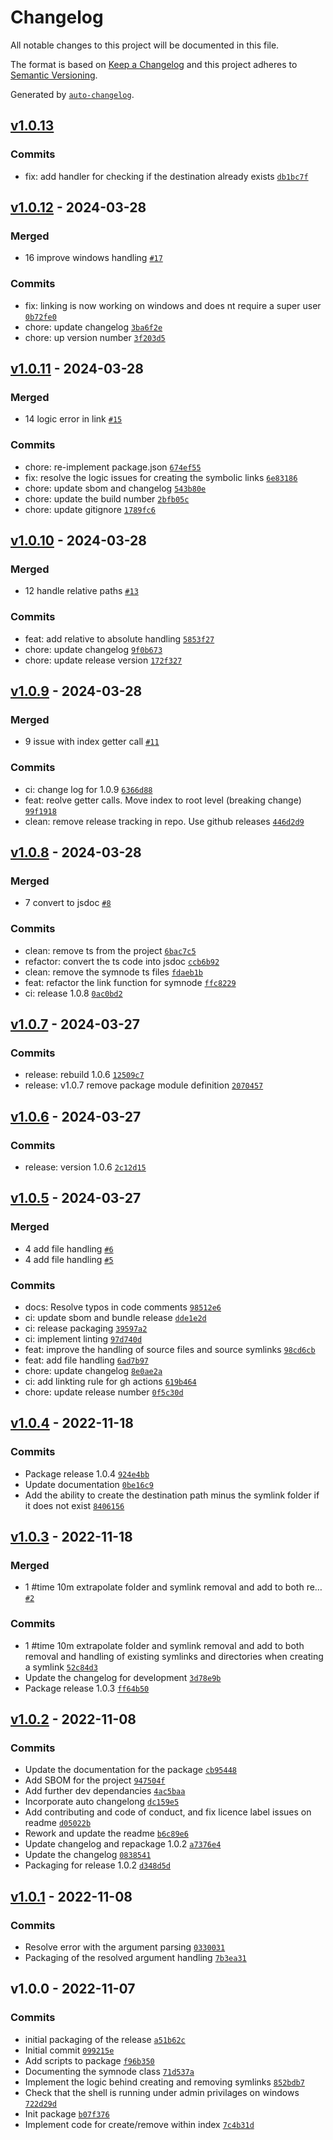 # Changelog

All notable changes to this project will be documented in this file.

The format is based on [Keep a Changelog](https://keepachangelog.com/en/1.0.0/)
and this project adheres to [Semantic Versioning](https://semver.org/spec/v2.0.0.html).

Generated by [`auto-changelog`](https://github.com/CookPete/auto-changelog).

## [v1.0.13](https://github.com/elcapitansponge/symnode/compare/v1.0.12...v1.0.13)

### Commits

- fix: add handler for checking if the destination already exists [`db1bc7f`](https://github.com/elcapitansponge/symnode/commit/db1bc7f5f471b35a0747f1c07c1a0b5eefd1cc73)

## [v1.0.12](https://github.com/elcapitansponge/symnode/compare/v1.0.11...v1.0.12) - 2024-03-28

### Merged

- 16 improve windows handling [`#17`](https://github.com/elcapitansponge/symnode/pull/17)

### Commits

- fix: linking is now working on windows and does nt require a super user [`0b72fe0`](https://github.com/elcapitansponge/symnode/commit/0b72fe08b988781abc7523a09ef8e07ff3114af2)
- chore: update changelog [`3ba6f2e`](https://github.com/elcapitansponge/symnode/commit/3ba6f2e8878c6c51d00e896512345b0c2785f88a)
- chore: up version number [`3f203d5`](https://github.com/elcapitansponge/symnode/commit/3f203d539b4867dee60481cbe512e0ce5e32888e)

## [v1.0.11](https://github.com/elcapitansponge/symnode/compare/v1.0.10...v1.0.11) - 2024-03-28

### Merged

- 14 logic error in link [`#15`](https://github.com/elcapitansponge/symnode/pull/15)

### Commits

- chore: re-implement package.json [`674ef55`](https://github.com/elcapitansponge/symnode/commit/674ef55108dcdc638317285ba33a4fa16a2a507b)
- fix: resolve the logic issues for creating the symbolic links [`6e83186`](https://github.com/elcapitansponge/symnode/commit/6e831863bdf60965ff1af9ca7fad375c91994dcd)
- chore: update sbom and changelog [`543b80e`](https://github.com/elcapitansponge/symnode/commit/543b80ee7c7133a9a2e503eb24081bc30d967dcb)
- chore: update the build number [`2bfb05c`](https://github.com/elcapitansponge/symnode/commit/2bfb05c01b2d0782dcaef21175cee97ef44c9f4d)
- chore: update gitignore [`1789fc6`](https://github.com/elcapitansponge/symnode/commit/1789fc683423dc9be9d69e89b02fb64331e1eb08)

## [v1.0.10](https://github.com/elcapitansponge/symnode/compare/v1.0.9...v1.0.10) - 2024-03-28

### Merged

- 12 handle relative paths [`#13`](https://github.com/elcapitansponge/symnode/pull/13)

### Commits

- feat: add relative to absolute handling [`5853f27`](https://github.com/elcapitansponge/symnode/commit/5853f2771beaec611618f9a801947735151d1b76)
- chore: update changelog [`9f0b673`](https://github.com/elcapitansponge/symnode/commit/9f0b6736ee04facec14d971d40a3ad645ce41eca)
- chore: update release version [`172f327`](https://github.com/elcapitansponge/symnode/commit/172f3273273339208ff7e3157f99c38fdb46c90e)

## [v1.0.9](https://github.com/elcapitansponge/symnode/compare/v1.0.8...v1.0.9) - 2024-03-28

### Merged

- 9 issue with index getter call [`#11`](https://github.com/elcapitansponge/symnode/pull/11)

### Commits

- ci: change log for 1.0.9 [`6366d88`](https://github.com/elcapitansponge/symnode/commit/6366d88325d865c7720d9f953a2666c4e0bdb57e)
- feat: reolve getter calls. Move index to root level (breaking change) [`99f1918`](https://github.com/elcapitansponge/symnode/commit/99f19184dc9d98aa74a5a88c88a3ac04dade2347)
- clean: remove release tracking in repo. Use github releases [`446d2d9`](https://github.com/elcapitansponge/symnode/commit/446d2d9361826cec00b0d56d18e51d77554e97a3)

## [v1.0.8](https://github.com/elcapitansponge/symnode/compare/v1.0.7...v1.0.8) - 2024-03-28

### Merged

- 7 convert to jsdoc [`#8`](https://github.com/elcapitansponge/symnode/pull/8)

### Commits

- clean: remove ts from the project [`6bac7c5`](https://github.com/elcapitansponge/symnode/commit/6bac7c545bd1dbbd5ea4ad705fd78f4f00688863)
- refactor: convert the ts code into jsdoc [`ccb6b92`](https://github.com/elcapitansponge/symnode/commit/ccb6b923a82c4c7aee77b3fd38ca088d3e2bb819)
- clean: remove the symnode ts files [`fdaeb1b`](https://github.com/elcapitansponge/symnode/commit/fdaeb1bfbbff77b1d89e4d0912bf0daa71351e25)
- feat: refactor the link function for symnode [`ffc8229`](https://github.com/elcapitansponge/symnode/commit/ffc82293669cdba0391534f4c741c3eaba34ebaf)
- ci: release 1.0.8 [`0ac0bd2`](https://github.com/elcapitansponge/symnode/commit/0ac0bd272017990788133ce7a5cfdc73c4e3d95f)

## [v1.0.7](https://github.com/elcapitansponge/symnode/compare/v1.0.6...v1.0.7) - 2024-03-27

### Commits

- release: rebuild 1.0.6 [`12509c7`](https://github.com/elcapitansponge/symnode/commit/12509c7533a7fc59f2fb493789476ba9c27ec5a9)
- release: v1.0.7 remove package module definition [`2070457`](https://github.com/elcapitansponge/symnode/commit/20704579428746f78a9b6bcd7cab578bc79e197a)

## [v1.0.6](https://github.com/elcapitansponge/symnode/compare/v1.0.5...v1.0.6) - 2024-03-27

### Commits

- release: version 1.0.6 [`2c12d15`](https://github.com/elcapitansponge/symnode/commit/2c12d15dbb2a80bc9663c7c52c0592796255b458)

## [v1.0.5](https://github.com/elcapitansponge/symnode/compare/v1.0.4...v1.0.5) - 2024-03-27

### Merged

- 4 add file handling [`#6`](https://github.com/elcapitansponge/symnode/pull/6)
- 4 add file handling [`#5`](https://github.com/elcapitansponge/symnode/pull/5)

### Commits

- docs: Resolve typos in code comments [`98512e6`](https://github.com/elcapitansponge/symnode/commit/98512e670832ee72f81cc83c343300df5ce9147f)
- ci: update sbom and bundle release [`dde1e2d`](https://github.com/elcapitansponge/symnode/commit/dde1e2d35592f4fb6bdc251ca7dc7de9141caf63)
- ci: release packaging [`39597a2`](https://github.com/elcapitansponge/symnode/commit/39597a22085646246e64639981f02609b6af6e51)
- ci: implement linting [`97d740d`](https://github.com/elcapitansponge/symnode/commit/97d740d988071f03e7f3246e86dc42242b0a527a)
- feat: improve the handling of source files and source symlinks [`98cd6cb`](https://github.com/elcapitansponge/symnode/commit/98cd6cbb96b71f75d064db4da9a1700de52b1842)
- feat: add file handling [`6ad7b97`](https://github.com/elcapitansponge/symnode/commit/6ad7b9712dd6fd733fe7a23bb6fc06c30bf5946a)
- chore: update changelog [`8e0ae2a`](https://github.com/elcapitansponge/symnode/commit/8e0ae2ae446b6c75d631556d2375fbf255398f3e)
- ci: add linkting rule for gh actions [`619b464`](https://github.com/elcapitansponge/symnode/commit/619b46469206b1bc7c2968c30c480fe1dcde2f44)
- chore: update release number [`0f5c30d`](https://github.com/elcapitansponge/symnode/commit/0f5c30d07f66029f670734a3d5673a72cd322d4a)

## [v1.0.4](https://github.com/elcapitansponge/symnode/compare/v1.0.3...v1.0.4) - 2022-11-18

### Commits

- Package release 1.0.4 [`924e4bb`](https://github.com/elcapitansponge/symnode/commit/924e4bbdff87e455ce8b6167ed267ba5c29837f2)
- Update documentation [`0be16c9`](https://github.com/elcapitansponge/symnode/commit/0be16c91087eeb38ab40a596b7002991a6d93d34)
- Add the ability to create the destination path minus the symlink folder if it does not exist [`8406156`](https://github.com/elcapitansponge/symnode/commit/84061568f86ea7a4da96b986ecb60bd74875046c)

## [v1.0.3](https://github.com/elcapitansponge/symnode/compare/v1.0.2...v1.0.3) - 2022-11-18

### Merged

- 1 #time 10m extrapolate folder and symlink removal and add to both re… [`#2`](https://github.com/elcapitansponge/symnode/pull/2)

### Commits

- 1 #time 10m extrapolate folder and symlink removal and add to both removal and handling of existing symlinks and directories when creating a symlink [`52c84d3`](https://github.com/elcapitansponge/symnode/commit/52c84d317967484e09097f778d545edf5b75b7cb)
- Update the changelog for development [`3d78e9b`](https://github.com/elcapitansponge/symnode/commit/3d78e9b10bc30843b3bb3663721e3cd1cef788e7)
- Package release 1.0.3 [`ff64b50`](https://github.com/elcapitansponge/symnode/commit/ff64b5074c9515a6adf18a2755806b19d36cbaf3)

## [v1.0.2](https://github.com/elcapitansponge/symnode/compare/v1.0.1...v1.0.2) - 2022-11-08

### Commits

- Update the documentation for the package [`cb95448`](https://github.com/elcapitansponge/symnode/commit/cb954484a2f621005ebc2771d35a93f64ba3bf61)
- Add SBOM for the project [`947504f`](https://github.com/elcapitansponge/symnode/commit/947504f8d6052fb398ffd88715e4fafaa8d67905)
- Add further dev dependancies [`4ac5baa`](https://github.com/elcapitansponge/symnode/commit/4ac5baa5d1e9a0c8eda53460d6f5adb98ba33411)
- Incorporate auto changelong [`dc159e5`](https://github.com/elcapitansponge/symnode/commit/dc159e55027337342a1225bd119d2fcef7a7a738)
- Add contributing and code of conduct, and fix licence label issues on readme [`d05022b`](https://github.com/elcapitansponge/symnode/commit/d05022b7efd2427b5671f6e293c1f52c954c1552)
- Rework and update the readme [`b6c89e6`](https://github.com/elcapitansponge/symnode/commit/b6c89e6a0fa5a23c0576676745c9075d8705edd1)
- Update changelog and repackage 1.0.2 [`a7376e4`](https://github.com/elcapitansponge/symnode/commit/a7376e4b5b3e4ff8b806a7d36892f82815c8875b)
- Update the changelog [`0838541`](https://github.com/elcapitansponge/symnode/commit/0838541a6499d042644a15dc4aedf1192ff03925)
- Packaging for release 1.0.2 [`d348d5d`](https://github.com/elcapitansponge/symnode/commit/d348d5de3f2f6bf752198cef2e588c57119e8ae9)

## [v1.0.1](https://github.com/elcapitansponge/symnode/compare/v1.0.0...v1.0.1) - 2022-11-08

### Commits

- Resolve error with the argument parsing [`0330031`](https://github.com/elcapitansponge/symnode/commit/0330031b413a41ec67ac30e055d747c66058d785)
- Packaging of the resolved argument handling [`7b3ea31`](https://github.com/elcapitansponge/symnode/commit/7b3ea31ccc095d8286e08489930d21cf6af046bf)

## v1.0.0 - 2022-11-07

### Commits

- initial packaging of the release [`a51b62c`](https://github.com/elcapitansponge/symnode/commit/a51b62c39ba9408f3361231972a176efc5a640a0)
- Initial commit [`099215e`](https://github.com/elcapitansponge/symnode/commit/099215e2ab0925034994b383bfa60df718b4556d)
- Add scripts to package [`f96b350`](https://github.com/elcapitansponge/symnode/commit/f96b3502ef37d92dd0db25f9bf5e9265befda342)
- Documenting the symnode class [`71d537a`](https://github.com/elcapitansponge/symnode/commit/71d537ab9c3d9300cdf9da88e0204b3aa37c9caa)
- Implement the logic behind creating and removing symlinks [`852bdb7`](https://github.com/elcapitansponge/symnode/commit/852bdb761eabe1724b652c0950e12312f95dfeca)
- Check that the shell is running under admin privilages on windows [`722d29d`](https://github.com/elcapitansponge/symnode/commit/722d29d223a4f29bd3d6ba05b200a648e0274846)
- Init package [`b07f376`](https://github.com/elcapitansponge/symnode/commit/b07f3761313d16170505810debae7f8e7ce94d57)
- Implement code for create/remove within index [`7c4b31d`](https://github.com/elcapitansponge/symnode/commit/7c4b31d89f422772fab25fde9926cd624a1a045a)
